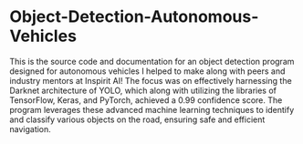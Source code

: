 # Object-Detection-Autonomous-Vehicles
This is the source code and documentation for an object detection program designed for autonomous vehicles I helped to make along with peers and industry mentors at Inspirit AI! The focus was on effectively harnessing the Darknet architecture of YOLO, which along with utilizing the libraries of TensorFlow, Keras, and PyTorch, achieved a 0.99 confidence score. The program leverages these advanced machine learning techniques to identify and classify various objects on the road, ensuring safe and efficient navigation.
